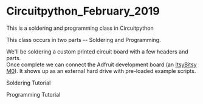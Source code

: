 # Circuitpython_February_2019
This is a soldering and programming class in Circuitpython

This class occurs in two parts -- Soldering and Programming.

We'll be soldering a custom printed circuit board with a few headers and parts.  
Once complete we can connect the Adfruit development board (an [ItsyBitsy M0](https://www.adafruit.com/product/3727)).
It shows up as an external hard drive with pre-loaded example scripts.

Soldering Tutorial

Programming Tutorial

